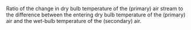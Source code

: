 Ratio of the change in dry bulb temperature of the (primary) air stream to the difference between the entering dry bulb temperature of the (primary) air and the wet-bulb temperature of the (secondary) air.